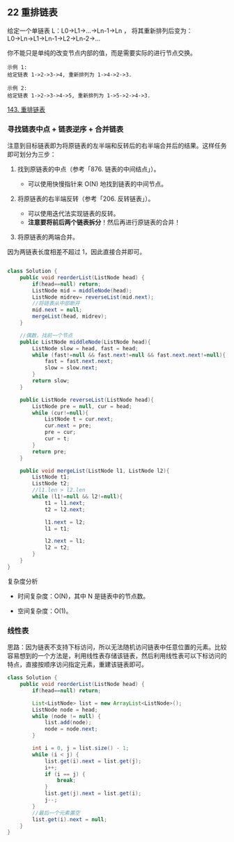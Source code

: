 ## 22 重排链表

给定一个单链表 L：L0→L1→…→Ln-1→Ln ，
将其重新排列后变为： L0→Ln→L1→Ln-1→L2→Ln-2→…

你不能只是单纯的改变节点内部的值，而是需要实际的进行节点交换。

```
示例 1:
给定链表 1->2->3->4, 重新排列为 1->4->2->3.

示例 2:
给定链表 1->2->3->4->5, 重新排列为 1->5->2->4->3.
```


[143. 重排链表](https://leetcode-cn.com/problems/reorder-list/)



### 寻找链表中点 + 链表逆序 + 合并链表


注意到目标链表即为将原链表的左半端和反转后的右半端合并后的结果。这样任务即可划分为三步：

1. 找到原链表的中点（参考「876. 链表的中间结点」）。

    * 可以使用快慢指针来 O(N) 地找到链表的中间节点。

2. 将原链表的右半端反转（参考「206. 反转链表」）。

    * 可以使用迭代法实现链表的反转。
    * **注意要将前后两个链表拆分**！然后再进行原链表的合并！

3. 将原链表的两端合并。

因为两链表长度相差不超过 1，因此直接合并即可。

```java

class Solution {
    public void reorderList(ListNode head) {
        if(head==null) return;
        ListNode mid = middleNode(head);
        ListNode midrev= reverseList(mid.next);
        //将链表从中部断开
        mid.next = null;
        mergeList(head, midrev);
    }

    //偶数，找前一个节点
    public ListNode middleNode(ListNode head){
        ListNode slow = head, fast = head;
        while (fast!=null && fast.next!=null && fast.next.next!=null){
            fast = fast.next.next;
            slow = slow.next;
        }
        return slow;
    }

    public ListNode reverseList(ListNode head){
        ListNode pre = null, cur = head;
        while (cur!=null){
            ListNode t = cur.next;
            cur.next = pre;
            pre = cur;
            cur = t;
        }
        return pre;
    }

    public void mergeList(ListNode l1, ListNode l2){
        ListNode t1;
        ListNode t2;
        //l1.len > l2.len
        while (l1!=null && l2!=null){
            t1 = l1.next;
            t2 = l2.next;

            l1.next = l2;
            l1 = t1;

            l2.next = l1;
            l2 = t2;
        }
    }
}
```

复杂度分析

* 时间复杂度：O(N)，其中 N 是链表中的节点数。

* 空间复杂度：O(1)。


### 线性表


思路：因为链表不支持下标访问，所以无法随机访问链表中任意位置的元素。比较容易想到的一个方法是，利用线性表存储该链表，然后利用线性表可以下标访问的特点，直接按顺序访问指定元素，重建该链表即可。


```java
class Solution {
    public void reorderList(ListNode head) {
        if(head==null) return;

        List<ListNode> list = new ArrayList<ListNode>();
        ListNode node = head;
        while (node != null) {
            list.add(node);
            node = node.next;
        }

        int i = 0, j = list.size() - 1;
        while (i < j) {
            list.get(i).next = list.get(j);
            i++;
            if (i == j) {
                break;
            }
            list.get(j).next = list.get(i);
            j--;
        }
        //最后一个元素置空
        list.get(i).next = null;
    }
}
```


